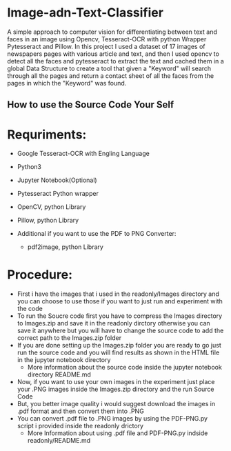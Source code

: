 # Image-adn-Text-Classifier

A simple approach to computer vision for differentiating between text and faces in an image using Opencv, Tesseract-OCR with python Wrapper Pytesseract and Pillow. In this project I used a dataset of 17 images of newspapers pages with various article and text, and then I used opencv to detect all the faces and pytesseract to extract the text and cached them in a global Data Structure to create a tool that given a "Keyword" will search through all the pages and return a contact sheet of all the faces from the pages in which the "Keyword" was found.

## How to use the Source Code Your Self

# Requriments:

   * Google Tesseract-OCR with Engling Language
   
   * Python3
   
   * Jupyter Notebook(Optional)
   
   * Pytesseract Python wrapper
   
   * OpenCV, python Library
   
   * Pillow, python Library
   
   * Additional if you want to use the PDF to PNG Converter:
     * pdf2image, python Library
     
 # Procedure:
   * First i have the images that i used in the readonly/Images directory and you can choose to use those if you want to just run and experiment with the code
   * To run the Soucre code first you have to compress the Images directory to Images.zip and save it in the readonly dirctory otherwise you can save it anywhere but you will have to change the source code to add the correct path to the Images.zip folder
   * If you are done setting up the Images.zip folder you are ready to go just run the source code and you will find results as shown in the HTML file in the jupyter notebook directory
     * More information about the source code inside the jupyter notebook directory README.md
   * Now, if you want to use your own images in the experiment just place your .PNG images inside the Images.zip directory and the run Source Code
   * But, you better image quality i would suggest download the images in .pdf format and then convert them into .PNG
   * You can convert .pdf file to .PNG images by using the PDF-PNG.py script i provided inside the readonly drictory
     * More Information about using .pdf file and PDF-PNG.py indside readonly/README.md
